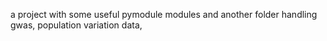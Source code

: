 a project with some useful pymodule modules and another folder handling gwas, population variation data,